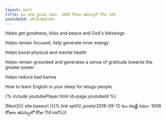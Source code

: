 ```yaml
---
layout: post
title: ఓం నాభ స్థలయ నమః- 1008 రోజుల తపస్సులో రోజు 105
youtubeId: wPLbuWqIvKw
---
```

 
 
Helps get goodness, bliss and peace and God's blessings
 
Helps remain focused, help generate inner energy 
 
Helps boost physical and mental health 
 
Helps remain grounded and generates a sense of gratitude towards the greater power 
 
Helps reduce bad karma
 
How to learn English in your sleep for telugu people
 
 
 
 


{% include youtubePlayer.html id=page.youtubeId %}
 
[Next]({{ site.baseurl }}{% link split1/_posts/2018-09-12-ఓం గజజ్ఞే నమః- 1008 రోజుల తపస్సులో రోజు 114.md%})
 
